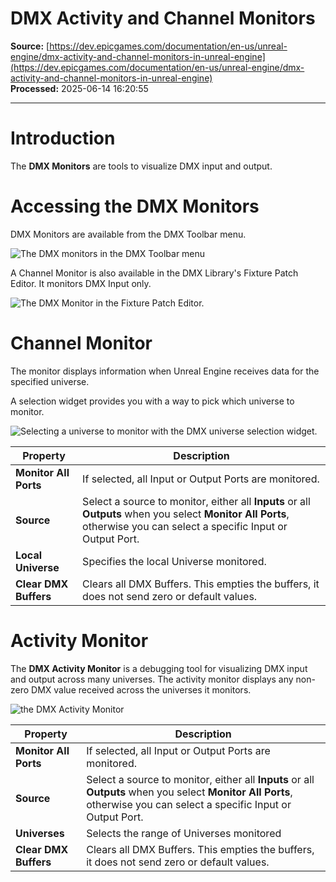 # DMX Activity and Channel Monitors

**Source:** [https://dev.epicgames.com/documentation/en-us/unreal-engine/dmx-activity-and-channel-monitors-in-unreal-engine](https://dev.epicgames.com/documentation/en-us/unreal-engine/dmx-activity-and-channel-monitors-in-unreal-engine)  
**Processed:** 2025-06-14 16:20:55

---

# Introduction

The **DMX Monitors** are tools to visualize DMX input and output.

# Accessing the DMX Monitors

DMX Monitors are available from the DMX Toolbar menu.

![The DMX monitors in the DMX Toolbar menu](https://d1iv7db44yhgxn.cloudfront.net/documentation/images/c5bf62ee-bf2e-446d-b386-9b9971683994/dmx-monitors-dropdown.png)

A Channel Monitor is also available in the DMX Library's Fixture Patch Editor. It monitors DMX Input only.

![The DMX Monitor in the Fixture Patch Editor.](https://d1iv7db44yhgxn.cloudfront.net/documentation/images/cfcd30e0-a62c-4034-8466-b8850ff5713e/dmx-fixture-monitor.png)

# Channel Monitor

The monitor displays information when Unreal Engine receives data for the specified universe.

A selection widget provides you with a way to pick which universe to monitor.

![Selecting a universe to monitor with the DMX universe selection widget.](https://d1iv7db44yhgxn.cloudfront.net/documentation/images/263f9ee6-ecc8-4f10-bee3-f33ced690be1/dmx-universe-selection.png)

| **Property** | **Description** |
| --- | --- |
| **Monitor All Ports** | If selected, all Input or Output Ports are monitored. |
| **Source** | Select a source to monitor, either all **Inputs** or all **Outputs** when you select **Monitor All Ports**, otherwise you can select a specific Input or Output Port. |
| **Local Universe** | Specifies the local Universe monitored. |
| **Clear DMX Buffers** | Clears all DMX Buffers. This empties the buffers, it does not send zero or default values. |

# Activity Monitor

The **DMX Activity Monitor** is a debugging tool for visualizing DMX input and output across many universes. The activity monitor displays any non-zero DMX value received across the universes it monitors.

![the DMX Activity Monitor](https://d1iv7db44yhgxn.cloudfront.net/documentation/images/99ffed4d-1df5-4db9-96bd-7eaa966d8ee3/dmx-activity-monitor.png)

| **Property** | **Description** |
| --- | --- |
| **Monitor All Ports** | If selected, all Input or Output Ports are monitored. |
| **Source** | Select a source to monitor, either all **Inputs** or all **Outputs** when you select **Monitor All Ports**, otherwise you can select a specific Input or Output Port. |
| **Universes** | Selects the range of Universes monitored |
| **Clear DMX Buffers** | Clears all DMX Buffers. This empties the buffers, it does not send zero or default values. |